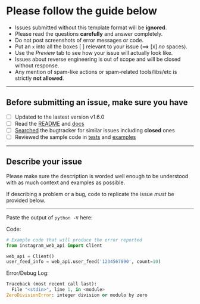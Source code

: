 # Please follow the guide below

- Issues submitted without this template format will be **ignored**.
- Please read the questions **carefully** and answer completely.
- Do not post screenshots of error messages or code.
- Put an `x` into all the boxes [ ] relevant to your issue (==> [x] *no* spaces).
- Use the *Preview* tab to see how your issue will actually look like.
- Issues about reverse engineering is out of scope and will be closed without response.
- Any mention of spam-like actions or spam-related tools/libs/etc is strictly **not allowed**.

---

## Before submitting an issue, make sure you have

- [ ] Updated to the lastest version v1.6.0
- [ ] Read the [README](https://github.com/breuerfelix/instapi/blob/master/README.md) and [docs](https://instapi.readthedocs.io/en/latest/)
- [ ] [Searched](https://github.com/breuerfelix/instapi/search?type=Issues) the bugtracker for similar issues including **closed** ones
- [ ] Reviewed the sample code in [tests](https://github.com/breuerfelix/instapi/tree/master/tests) and [examples](https://github.com/breuerfelix/instapi/tree/master/examples)

---

## Describe your issue

Please make sure the description is worded well enough to be understood with as much context and examples as possible.

If describing a problem or a bug, code to replicate the issue *must* be provided below.

---

Paste the output of ``python -V`` here:

Code:

```python
# Example code that will produce the error reported
from instagram_web_api import Client

web_api = Client()
user_feed_info = web_api.user_feed('1234567890', count=10)
```

Error/Debug Log:

```python
Traceback (most recent call last):
  File "<stdin>", line 1, in <module>
ZeroDivisionError: integer division or modulo by zero
```

